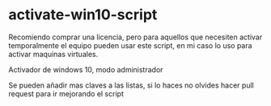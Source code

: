 # activate-win10-script
Recomiendo comprar una licencia, pero para aquellos que necesiten activar temporalmente el equipo pueden usar este script, en mi caso lo uso para activar maquinas virtuales.

Activador de windows 10, modo administrador

Se pueden añadir mas claves a las listas, si lo haces no olvides hacer pull request para ir mejorando el script
